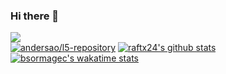 ### Hi there 👋
![](https://komarev.com/ghpvc/?username=bsormagec)
<br>
[![andersao/l5-repository](https://github-readme-stats.vercel.app/api/pin/?username=andersao&repo=l5-repository)](https://github.com/anuraghazra/github-readme-stats)
[![raftx24's github stats](https://github-readme-stats.vercel.app/api?username=bsormagec&show_icons=true&theme=radical&count_private=true)](https://github.com/anuraghazra/github-readme-stats)
[![bsormagec's wakatime stats](https://github-readme-stats.vercel.app/api/wakatime?username=@bsormagec)](https://github.com/anuraghazra/github-readme-stats)

